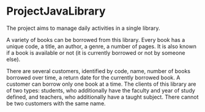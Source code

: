 # ProjectJavaLibrary

The project aims to manage daily activities in a single library.

A variety of books can be borrowed from this library. Every book has a unique code, a title, an author, a genre, a number of pages. It is also known if a book is available or not (it is currently borrowed or not by someone else). 

There are several customers, identified by code, name, number of books borrowed over time, a return date for the currently borrowed book. A customer can borrow only one book at a time. The clients of this library are of two types: students, who additionally have the faculty and year of study defined, and teachers, who additionally have a taught subject. There cannot be two customers with the same name.
